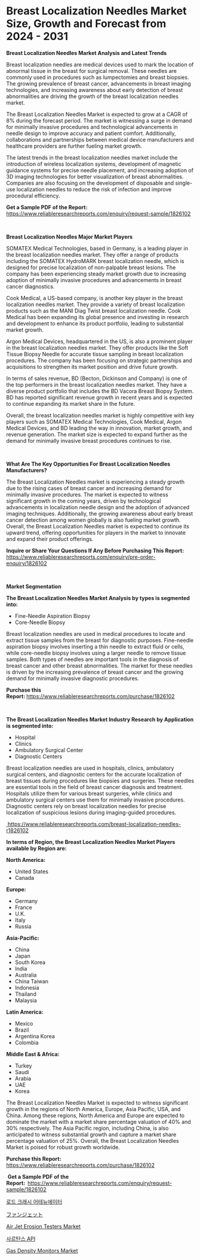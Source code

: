 <p><h1>Breast Localization Needles Market Size, Growth and Forecast from 2024 - 2031</h1></p><p><strong>Breast Localization Needles Market Analysis and Latest Trends</strong></p>
<p><p>Breast localization needles are medical devices used to mark the location of abnormal tissue in the breast for surgical removal. These needles are commonly used in procedures such as lumpectomies and breast biopsies. The growing prevalence of breast cancer, advancements in breast imaging technologies, and increasing awareness about early detection of breast abnormalities are driving the growth of the breast localization needles market.</p><p>The Breast Localization Needles Market is expected to grow at a CAGR of 8% during the forecast period. The market is witnessing a surge in demand for minimally invasive procedures and technological advancements in needle design to improve accuracy and patient comfort. Additionally, collaborations and partnerships between medical device manufacturers and healthcare providers are further fueling market growth.</p><p>The latest trends in the breast localization needles market include the introduction of wireless localization systems, development of magnetic guidance systems for precise needle placement, and increasing adoption of 3D imaging technologies for better visualization of breast abnormalities. Companies are also focusing on the development of disposable and single-use localization needles to reduce the risk of infection and improve procedural efficiency.</p></p>
<p><strong>Get a Sample PDF of the Report:&nbsp;</strong> <a href="https://www.reliableresearchreports.com/enquiry/request-sample/1826102">https://www.reliableresearchreports.com/enquiry/request-sample/1826102</a></p>
<p>&nbsp;</p>
<p><strong>Breast Localization Needles Major Market Players</strong></p>
<p><p>SOMATEX Medical Technologies, based in Germany, is a leading player in the breast localization needles market. They offer a range of products including the SOMATEX HydroMARK breast localization needle, which is designed for precise localization of non-palpable breast lesions. The company has been experiencing steady market growth due to increasing adoption of minimally invasive procedures and advancements in breast cancer diagnostics.</p><p>Cook Medical, a US-based company, is another key player in the breast localization needles market. They provide a variety of breast localization products such as the MANI Diag Twist breast localization needle. Cook Medical has been expanding its global presence and investing in research and development to enhance its product portfolio, leading to substantial market growth.</p><p>Argon Medical Devices, headquartered in the US, is also a prominent player in the breast localization needles market. They offer products like the Soft Tissue Biopsy Needle for accurate tissue sampling in breast localization procedures. The company has been focusing on strategic partnerships and acquisitions to strengthen its market position and drive future growth.</p><p>In terms of sales revenue, BD (Becton, Dickinson and Company) is one of the top performers in the breast localization needles market. They have a diverse product portfolio that includes the BD Vacora Breast Biopsy System. BD has reported significant revenue growth in recent years and is expected to continue expanding its market share in the future.</p><p>Overall, the breast localization needles market is highly competitive with key players such as SOMATEX Medical Technologies, Cook Medical, Argon Medical Devices, and BD leading the way in innovation, market growth, and revenue generation. The market size is expected to expand further as the demand for minimally invasive breast procedures continues to rise.</p></p>
<p>&nbsp;</p>
<p><strong>What Are The Key Opportunities For Breast Localization Needles Manufacturers?</strong></p>
<p><p>The Breast Localization Needles market is experiencing a steady growth due to the rising cases of breast cancer and increasing demand for minimally invasive procedures. The market is expected to witness significant growth in the coming years, driven by technological advancements in localization needle design and the adoption of advanced imaging techniques. Additionally, the growing awareness about early breast cancer detection among women globally is also fueling market growth. Overall, the Breast Localization Needles market is expected to continue its upward trend, offering opportunities for players in the market to innovate and expand their product offerings.</p></p>
<p><strong>Inquire or Share Your Questions If Any Before Purchasing This Report:</strong> <a href="https://www.reliableresearchreports.com/enquiry/pre-order-enquiry/1826102">https://www.reliableresearchreports.com/enquiry/pre-order-enquiry/1826102</a></p>
<p>&nbsp;</p>
<p><strong>Market Segmentation</strong></p>
<p><strong>The Breast Localization Needles Market Analysis by types is segmented into:</strong></p>
<p><ul><li>Fine-Needle Aspiration Biopsy</li><li>Core-Needle Biopsy</li></ul></p>
<p><p>Breast localization needles are used in medical procedures to locate and extract tissue samples from the breast for diagnostic purposes. Fine-needle aspiration biopsy involves inserting a thin needle to extract fluid or cells, while core-needle biopsy involves using a larger needle to remove tissue samples. Both types of needles are important tools in the diagnosis of breast cancer and other breast abnormalities. The market for these needles is driven by the increasing prevalence of breast cancer and the growing demand for minimally invasive diagnostic procedures.</p></p>
<p><strong>Purchase this Report:&nbsp;</strong><a href="https://www.reliableresearchreports.com/purchase/1826102">https://www.reliableresearchreports.com/purchase/1826102</a></p>
<p>&nbsp;</p>
<p><strong>The Breast Localization Needles Market Industry Research by Application is segmented into:</strong></p>
<p><ul><li>Hospital</li><li>Clinics</li><li>Ambulatory Surgical Center</li><li>Diagnostic Centers</li></ul></p>
<p><p>Breast localization needles are used in hospitals, clinics, ambulatory surgical centers, and diagnostic centers for the accurate localization of breast tissues during procedures like biopsies and surgeries. These needles are essential tools in the field of breast cancer diagnosis and treatment. Hospitals utilize them for various breast surgeries, while clinics and ambulatory surgical centers use them for minimally invasive procedures. Diagnostic centers rely on breast localization needles for precise localization of suspicious lesions during imaging-guided procedures.</p></p>
<p><a href="https://www.reliableresearchreports.com/breast-localization-needles-r1826102">&nbsp;https://www.reliableresearchreports.com/breast-localization-needles-r1826102</a></p>
<p><strong>In terms of Region, the Breast Localization Needles Market Players available by Region are:</strong></p>
<p>
    <p> <strong> North America: </strong>
        <ul>
            <li>United States</li>
            <li>Canada</li>
        </ul>
        </p> 
    <p> <strong> Europe: </strong>
        <ul>
            <li>Germany</li>
            <li>France</li>
            <li>U.K.</li>
            <li>Italy</li>
            <li>Russia</li>
        </ul>
        </p> 
    <p> <strong> Asia-Pacific: </strong>
        <ul>
            <li>China</li>
            <li>Japan</li>
            <li>South Korea</li>
            <li>India</li>
            <li>Australia</li>
            <li>China Taiwan</li>
            <li>Indonesia</li>
            <li>Thailand</li>
            <li>Malaysia</li>
        </ul>
        </p> 
    <p> <strong> Latin America: </strong>
        <ul>
            <li>Mexico</li>
            <li>Brazil</li>
            <li>Argentina Korea</li>
            <li>Colombia</li>
        </ul>
        </p> 
    <p> <strong> Middle East & Africa: </strong>
        <ul>
            <li>Turkey</li>
            <li>Saudi</li>
            <li>Arabia</li>
            <li>UAE</li>
            <li>Korea</li>
        </ul>
    </p>
    </p>
<p><p>The Breast Localization Needles Market is expected to witness significant growth in the regions of North America, Europe, Asia Pacific, USA, and China. Among these regions, North America and Europe are expected to dominate the market with a market share percentage valuation of 40% and 30% respectively. The Asia Pacific region, including China, is also anticipated to witness substantial growth and capture a market share percentage valuation of 25%. Overall, the Breast Localization Needles Market is poised for robust growth worldwide.</p></p>
<p><strong>Purchase this Report: </strong><a href="https://www.reliableresearchreports.com/purchase/1826102">https://www.reliableresearchreports.com/purchase/1826102</a></p>
<p>&nbsp;<strong>Get a Sample PDF of the Report:&nbsp;&nbsp;</strong><a href="https://www.reliableresearchreports.com/enquiry/request-sample/1826102">https://www.reliableresearchreports.com/enquiry/request-sample/1826102</a></p>
<p><strong></strong></p>
<p><p><a href="https://github.com/joannescott9078/Market-Research-Report-List-1/blob/main/9439079181631.md">로드 크래시 어테뉴에이터</a></p><p><a href="https://github.com/RandallRunte2023/Market-Research-Report-List-1/blob/main/2399554167890.md">ファンジェット</a></p><p><a href="https://github.com/khlifeservices/Market-Research-Report-List-1/blob/main/air-jet-erosion-testers-market.md">Air Jet Erosion Testers Market</a></p><p><a href="https://github.com/khairinauzunul/Market-Research-Report-List-1/blob/main/3610459181632.md">사르탄스 API</a></p><p><a href="https://github.com/msbsaifansami/Market-Research-Report-List-1/blob/main/gas-density-monitors-market.md">Gas Density Monitors Market</a></p></p>